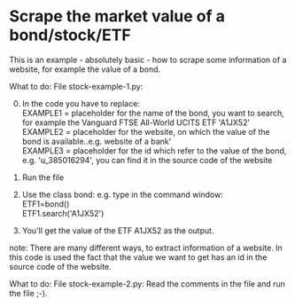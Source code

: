 # Scrape the market value of a bond/stock/ETF

This is an example - absolutely basic - how to scrape some information of a website, for example the value of a bond.

What to do:
File stock-example-1.py:

0. In the code you have to replace:  
   EXAMPLE1 = placeholder for the name of the bond, you want to search, for example the Vanguard FTSE All-World UCITS ETF 'A1JX52'  
   EXAMPLE2 = placeholder for the website, on which the value of the bond is available..e.g. website of a bank'  
   EXAMPLE3 = placeholder for the id which refer to the value of the bond, e.g. 'u_385016294', you can find it in the source code of the website

1. Run the file

2. Use the class bond:
   e.g. type in the command window:  
   ETF1=bond()  
   ETF1.search('A1JX52')
	
3. You'll get the value of the ETF A1JX52 as the output.	

note: There are many different ways, to extract information of a website. In this code is used the fact that the value we want to get has an id in the source code of the website.

What to do:
File stock-example-2.py:
Read the comments in the file and run the file ;-).